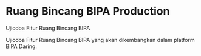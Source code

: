 # Ruang Bincang BIPA Production
Ujicoba Fitur Ruang Bincang BIPA

Ujicoba Fitur Ruang Bincang BIPA yang akan dikembangkan dalam platform BIPA Daring.
